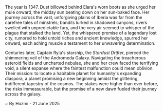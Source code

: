 
The year is 1347.  Dust billowed behind Elara's worn boots as she urged her mule onward, the midday sun beating down on her sun-baked face.  Her journey across the vast, unforgiving plains of Iberia was far from the carefree tales of minstrels; bandits lurked in shadowed canyons, rivers swelled with unpredictable fury, and the very air seemed to whisper of the plague that stalked the land. Yet, the whispered promise of a legendary lost city, rumored to hold untold riches and ancient knowledge, spurred her onward, each aching muscle a testament to her unwavering determination.

Centuries later, Captain Ryla's starship, the *Stardust Drifter*, pierced the shimmering veil of the Andromeda Galaxy.  Navigating the treacherous asteroid fields and uncharted nebulae, she and her crew faced the terrifying void, a silent expanse where the faintest malfunction could mean oblivion.  Their mission: to locate a habitable planet for humanity's expanding diaspora, a planet promising a new beginning amidst the glittering, indifferent tapestry of the cosmos.  The stakes were higher than ever before, the risks immeasurable, but the promise of a new dawn fueled their journey across the galaxy.

~ By Hozmi - 21 June 2025
